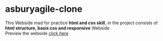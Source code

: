 # asburyagile-clone
This Webside mad for practice  __html and css skill__, in the project consists of __html structure, basis css and responsive__ Webside <br>
Preview the webside [click here](https://asburyagile-clone.000webhostapp.com/index.html)